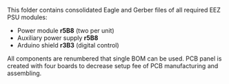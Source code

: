 This folder contains consolidated Eagle and Gerber files of all required EEZ PSU modules:
 * Power module **r5B8** (two per unit)
 * Auxiliary power supply **r5B8**
 * Arduino shield **r3B3** (digital control)

All components are renumbered that single BOM can be used. PCB panel is created with four boards to decrease setup fee of PCB manufacturing and assembling.